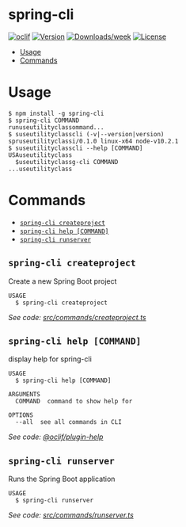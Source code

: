 spring-cli
==========



[![oclif](https://img.shields.io/badge/cli-oclif-brightgreen.svg)](https://oclif.io)
[![Version](https://img.shields.io/npm/v/spring-cli.svg)](https://npmjs.org/package/spring-cli)
[![Downloads/week](https://img.shields.io/npm/dw/spring-cli.svg)](https://npmjs.org/package/spring-cli)
[![License](https://img.shields.io/npm/l/spring-cli.svg)](https://github.com/gurch101/spring-cli/blob/master/package.json)

<!-- toc -->
* [Usage](#usage)
* [Commands](#commands)
<!-- tocstop -->
# Usage
<!-- usage -->
```sh-session
$ npm install -g spring-cli
$ spring-cli COMMAND
runuseutilityclassommand...
$ suseutilityclasscli (-v|--version|version)
spruseutilityclassi/0.1.0 linux-x64 node-v10.2.1
$ suseutilityclasscli --help [COMMAND]
USAuseutilityclass
  $useutilityclassg-cli COMMAND
...useutilityclass
```
<!-- usagestop -->
# Commands
<!-- commands -->
* [`spring-cli createproject`](#spring-cli-createproject)
* [`spring-cli help [COMMAND]`](#spring-cli-help-command)
* [`spring-cli runserver`](#spring-cli-runserver)

## `spring-cli createproject`

Create a new Spring Boot project

```
USAGE
  $ spring-cli createproject
```

_See code: [src/commands/createproject.ts](https://github.com/gurch101/spring-cli/blob/v0.1.0/src/commands/createproject.ts)_

## `spring-cli help [COMMAND]`

display help for spring-cli

```
USAGE
  $ spring-cli help [COMMAND]

ARGUMENTS
  COMMAND  command to show help for

OPTIONS
  --all  see all commands in CLI
```

_See code: [@oclif/plugin-help](https://github.com/oclif/plugin-help/blob/v2.1.4/src/commands/help.ts)_

## `spring-cli runserver`

Runs the Spring Boot application

```
USAGE
  $ spring-cli runserver
```

_See code: [src/commands/runserver.ts](https://github.com/gurch101/spring-cli/blob/v0.1.0/src/commands/runserver.ts)_
<!-- commandsstop -->

